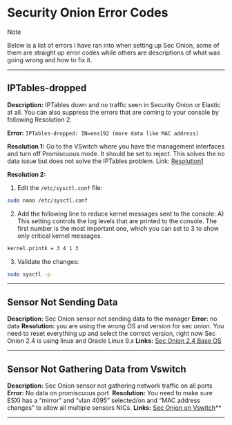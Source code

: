 # Security Onion Error Codes
> [!Note]
> Below is a list of errors I have ran into when setting up Sec Onion, some of them are straight up error codes while others are descriptions of what was going wrong and how to fix it.

---
## IPTables-dropped
**Description:**
IPTables down and no traffic seen in Security Onion or Elastic at all. You can also suppress the errors that are coming to your console by following Resolution 2.

**Error:**
`IPTables-dropped: IN=ens192 (more data like MAC address)`

**Resolution 1:**
Go to the VSwitch where you have the management interfaces and turn off Promiscuous mode. It should be set to reject. This solves the no data issue but does not solve the IPTables problem.
Link: [Resolution1](https://security.stackexchange.com/questions/176487/security-onion-vmware-openwrt-iptables-mirroring)

**Resolution 2:**
1) Edit the `/etc/sysctl.conf` file:
```bash
sudo nano /etc/sysctl.conf
```

2) Add the following line to reduce kernel messages sent to the console:
	A) This setting controls the log levels that are printed to the console. The first number is the most important one, which you can set to 3 to show only critical kernel messages.
```bash
kernel.printk = 3 4 1 3
```
3) Validate the changes:
```bash
sudo sysctl -p
```
---
## Sensor Not Sending Data

**Description:**
Sec Onion sensor not sending data to the manager
**Error:** 
no data
**Resolution:**
you are using the wrong OS and version for sec onion. You need to reset everything up and select the correct version, right now Sec Onion 2.4 is using linux and Oracle Linux 9.x
**Links:** 
[Sec Onion 2.4 Base OS](https://docs.securityonion.net/en/latest/virtualbox.html)

---

## Sensor Not Gathering Data from Vswitch

**Description:**
Sec Onion sensor not gathering network traffic on all ports
**Error:**
No data on promiscuous port 
**Resolution:**
You need to make sure ESXI has a “mirror” and “vlan 4095” selected/on and “MAC address changes” to allow all multiple sensors NICs.
**Links:** 
[Sec Onion on Vswitch](https://github.com/Security-Onion-Solutions/securityonion/discussions/7185)**

---

